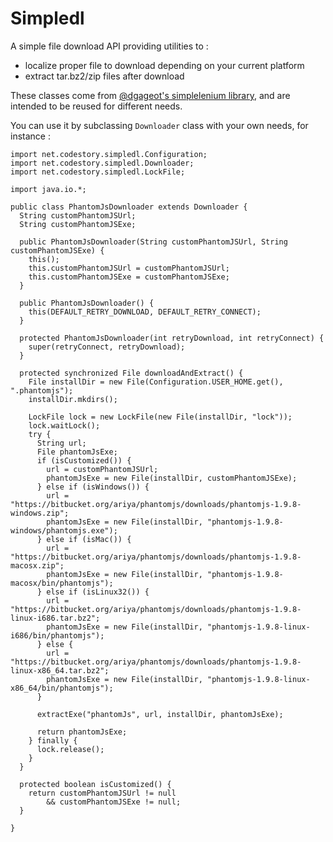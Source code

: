 # Simpledl

A simple file download API providing utilities to :
- localize proper file to download depending on your current platform
- extract tar.bz2/zip files after download

These classes come from [@dgageot's simplelenium library](https://github.com/dgageot/simplelenium), and are intended to be reused for different needs.

You can use it by subclassing `Downloader` class with your own needs, for instance :

```
import net.codestory.simpledl.Configuration;
import net.codestory.simpledl.Downloader;
import net.codestory.simpledl.LockFile;

import java.io.*;

public class PhantomJsDownloader extends Downloader {
  String customPhantomJSUrl;
  String customPhantomJSExe;

  public PhantomJsDownloader(String customPhantomJSUrl, String customPhantomJSExe) {
    this();
    this.customPhantomJSUrl = customPhantomJSUrl;
    this.customPhantomJSExe = customPhantomJSExe;
  }

  public PhantomJsDownloader() {
    this(DEFAULT_RETRY_DOWNLOAD, DEFAULT_RETRY_CONNECT);
  }

  protected PhantomJsDownloader(int retryDownload, int retryConnect) {
    super(retryConnect, retryDownload);
  }

  protected synchronized File downloadAndExtract() {
    File installDir = new File(Configuration.USER_HOME.get(), ".phantomjs");
    installDir.mkdirs();

    LockFile lock = new LockFile(new File(installDir, "lock"));
    lock.waitLock();
    try {
      String url;
      File phantomJsExe;
      if (isCustomized()) {
        url = customPhantomJSUrl;
        phantomJsExe = new File(installDir, customPhantomJSExe);
      } else if (isWindows()) {
        url = "https://bitbucket.org/ariya/phantomjs/downloads/phantomjs-1.9.8-windows.zip";
        phantomJsExe = new File(installDir, "phantomjs-1.9.8-windows/phantomjs.exe");
      } else if (isMac()) {
        url = "https://bitbucket.org/ariya/phantomjs/downloads/phantomjs-1.9.8-macosx.zip";
        phantomJsExe = new File(installDir, "phantomjs-1.9.8-macosx/bin/phantomjs");
      } else if (isLinux32()) {
        url = "https://bitbucket.org/ariya/phantomjs/downloads/phantomjs-1.9.8-linux-i686.tar.bz2";
        phantomJsExe = new File(installDir, "phantomjs-1.9.8-linux-i686/bin/phantomjs");
      } else {
        url = "https://bitbucket.org/ariya/phantomjs/downloads/phantomjs-1.9.8-linux-x86_64.tar.bz2";
        phantomJsExe = new File(installDir, "phantomjs-1.9.8-linux-x86_64/bin/phantomjs");
      }

      extractExe("phantomJs", url, installDir, phantomJsExe);

      return phantomJsExe;
    } finally {
      lock.release();
    }
  }

  protected boolean isCustomized() {
    return customPhantomJSUrl != null
        && customPhantomJSExe != null;
  }

}
```
